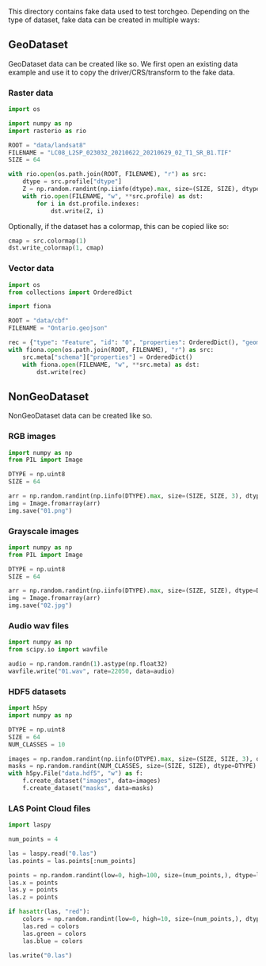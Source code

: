 This directory contains fake data used to test torchgeo. Depending on the type of dataset, fake data can be created in multiple ways:

## GeoDataset

GeoDataset data can be created like so. We first open an existing data example and use it to copy the driver/CRS/transform to the fake data.

### Raster data

```python
import os

import numpy as np
import rasterio as rio

ROOT = "data/landsat8"
FILENAME = "LC08_L2SP_023032_20210622_20210629_02_T1_SR_B1.TIF"
SIZE = 64

with rio.open(os.path.join(ROOT, FILENAME), "r") as src:
    dtype = src.profile["dtype"]
    Z = np.random.randint(np.iinfo(dtype).max, size=(SIZE, SIZE), dtype=dtype)
    with rio.open(FILENAME, "w", **src.profile) as dst:
        for i in dst.profile.indexes:
            dst.write(Z, i)
```

Optionally, if the dataset has a colormap, this can be copied like so:

```python
cmap = src.colormap(1)
dst.write_colormap(1, cmap)
```

### Vector data

```python
import os
from collections import OrderedDict

import fiona

ROOT = "data/cbf"
FILENAME = "Ontario.geojson"

rec = {"type": "Feature", "id": "0", "properties": OrderedDict(), "geometry": {"type": "Polygon", "coordinates": [[(0, 0), (0, 1), (1, 1), (1, 0), (0, 0)]]}}
with fiona.open(os.path.join(ROOT, FILENAME), "r") as src:
    src.meta["schema"]["properties"] = OrderedDict()
    with fiona.open(FILENAME, "w", **src.meta) as dst:
        dst.write(rec)
```

## NonGeoDataset

NonGeoDataset data can be created like so.

### RGB images

```python
import numpy as np
from PIL import Image

DTYPE = np.uint8
SIZE = 64

arr = np.random.randint(np.iinfo(DTYPE).max, size=(SIZE, SIZE, 3), dtype=DTYPE)
img = Image.fromarray(arr)
img.save("01.png")
```

### Grayscale images

```python
import numpy as np
from PIL import Image

DTYPE = np.uint8
SIZE = 64

arr = np.random.randint(np.iinfo(DTYPE).max, size=(SIZE, SIZE), dtype=DTYPE)
img = Image.fromarray(arr)
img.save("02.jpg")
```

### Audio wav files

```python
import numpy as np
from scipy.io import wavfile

audio = np.random.randn(1).astype(np.float32)
wavfile.write("01.wav", rate=22050, data=audio)
```

### HDF5 datasets

```python
import h5py
import numpy as np

DTYPE = np.uint8
SIZE = 64
NUM_CLASSES = 10

images = np.random.randint(np.iinfo(DTYPE).max, size=(SIZE, SIZE, 3), dtype=DTYPE)
masks = np.random.randint(NUM_CLASSES, size=(SIZE, SIZE), dtype=DTYPE)
with h5py.File("data.hdf5", "w") as f:
    f.create_dataset("images", data=images)
    f.create_dataset("masks", data=masks)
```

### LAS Point Cloud files

```python
import laspy

num_points = 4

las = laspy.read("0.las")
las.points = las.points[:num_points]

points = np.random.randint(low=0, high=100, size=(num_points,), dtype=las.x.dtype)
las.x = points
las.y = points
las.z = points

if hasattr(las, "red"):
    colors = np.random.randint(low=0, high=10, size=(num_points,), dtype=las.red.dtype)
    las.red = colors
    las.green = colors
    las.blue = colors

las.write("0.las")
```
